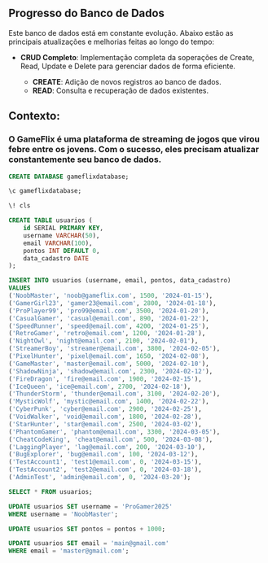 ## Progresso do Banco de Dados

Este banco de dados está em constante evolução. Abaixo estão as principais atualizações e melhorias feitas ao longo do tempo:

- **CRUD  Completo**: Implementação completa da soperações de Create, Read, Update e Delete para gerenciar dados de forma eficiente.

    - **CREATE**: Adição de novos registros ao banco de dados.
    - **READ**: Consulta e recuperação de dados existentes.

## Contexto:
### O GameFlix é uma plataforma de streaming de jogos que virou febre entre os jovens. Com o sucesso, eles precisam atualizar constantemente seu banco de dados.

```sql
CREATE DATABASE gameflixdatabase;

\c gameflixdatabase;

\! cls

CREATE TABLE usuarios (
    id SERIAL PRIMARY KEY,
    username VARCHAR(50),
    email VARCHAR(100),
    pontos INT DEFAULT 0,
    data_cadastro DATE
);

INSERT INTO usuarios (username, email, pontos, data_cadastro)
VALUES
('NoobMaster', 'noob@gameflix.com', 1500, '2024-01-15'),
('GamerGirl23', 'gamer23@email.com', 2800, '2024-01-18'),
('ProPlayer99', 'pro99@email.com', 3500, '2024-01-20'),
('CasualGamer', 'casual@email.com', 890, '2024-01-22'),
('SpeedRunner', 'speed@email.com', 4200, '2024-01-25'),
('RetroGamer', 'retro@email.com', 1200, '2024-01-28'),
('NightOwl', 'night@email.com', 2100, '2024-02-01'),
('StreamerBoy', 'streamer@email.com', 3800, '2024-02-05'),
('PixelHunter', 'pixel@email.com', 1650, '2024-02-08'),
('GameMaster', 'master@email.com', 5000, '2024-02-10'),
('ShadowNinja', 'shadow@email.com', 2300, '2024-02-12'),
('FireDragon', 'fire@email.com', 1900, '2024-02-15'),
('IceQueen', 'ice@email.com', 2700, '2024-02-18'),
('ThunderStorm', 'thunder@email.com', 3100, '2024-02-20'),
('MysticWolf', 'mystic@email.com', 1400, '2024-02-22'),
('CyberPunk', 'cyber@email.com', 2900, '2024-02-25'),
('VoidWalker', 'void@email.com', 1800, '2024-02-28'),
('StarHunter', 'star@email.com', 2500, '2024-03-02'),
('PhantomGamer', 'phantom@email.com', 3300, '2024-03-05'),
('CheatCodeKing', 'cheat@email.com', 500, '2024-03-08'),
('LaggingPlayer', 'lag@email.com', 200, '2024-03-10'),
('BugExplorer', 'bug@email.com', 100, '2024-03-12'),
('TestAccount1', 'test1@email.com', 0, '2024-03-15'),
('TestAccount2', 'test2@email.com', 0, '2024-03-18'),
('AdminTest', 'admin@email.com', 0, '2024-03-20');

SELECT * FROM usuarios;

UPDATE usuarios SET username = 'ProGamer2025'
WHERE username = 'NoobMaster';

UPDATE usuarios SET pontos = pontos + 1000;

UPDATE usuarios SET email = 'main@gmail.com'
WHERE email = 'master@gmail.com';
```

